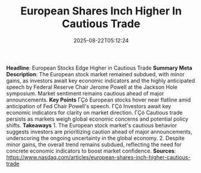 ﻿---
title: "European Shares Inch Higher In Cautious Trade "
date: "2025-08-22T05:12:24"
category: "Markets"
summary: ""
slug: "european shares inch higher in cautious trade "
source_urls:
  - "https://www.nasdaq.com/articles/european-shares-inch-higher-cautious-trade"
seo:
  title: "European Shares Inch Higher In Cautious Trade  | Hash n Hedge"
  description: ""
  keywords: ["news", "markets", "brief"]
---
**Headline**: European Stocks Edge Higher in Cautious Trade  **Summary Meta Description**: The European stock market remained subdued, with minor gains, as investors await key economic indicators and the highly anticipated speech by Federal Reserve Chair Jerome Powell at the Jackson Hole symposium. Market sentiment remains cautious ahead of major announcements.  **Key Points**  ΓÇó European stocks hover near flatline amid anticipation of Fed Chair Powell's speech. ΓÇó Investors await key economic indicators for clarity on market direction. ΓÇó Cautious trade persists as markets weigh global economic concerns and potential policy shifts.  **Takeaways**  1. The European stock market's cautious behavior suggests investors are prioritizing caution ahead of major announcements, underscoring the ongoing uncertainty in the global economy. 2. Despite minor gains, the overall trend remains subdued, reflecting the need for concrete economic indicators to boost market confidence.  **Sources**:  https://www.nasdaq.com/articles/european-shares-inch-higher-cautious-trade 

